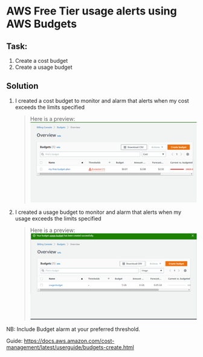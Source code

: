 # AWS Free Tier usage alerts using AWS Budgets

## Task:

1. Create a cost budget
2. Create a usage budget

## Solution

1. I created a cost budget to monitor and alarm that alerts when my cost exceeds the limits specified
   > Here is a preview: 
   ![CostBudget](costbudget.PNG)
2. I created a usage budget to monitor and alarm that alerts when my usage exceeds the limits specified
   > Here is a preview: 
   ![UsageBudget](usagebudget.PNG)

NB: Include Budget alarm at your preferred threshold.


Guide:
https://docs.aws.amazon.com/cost-management/latest/userguide/budgets-create.html